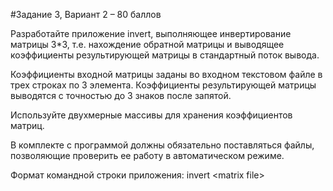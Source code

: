 #Задание 3, Вариант 2 – 80 баллов

Разработайте приложение invert, выполняющее инвертирование матрицы 3*3, т.е. нахождение обратной матрицы  и выводящее коэффициенты результирующей матрицы в стандартный поток вывода.

Коэффициенты входной матрицы заданы во входном текстовом файле в трех строках по 3 элемента. Коэффициенты результирующей матрицы выводятся с точностью до 3 знаков после запятой.

Используйте двухмерные массивы для хранения коэффициентов матриц.

В комплекте с программой должны обязательно поставляться файлы, позволяющие проверить ее работу в автоматическом режиме.

Формат командной строки приложения: invert \<matrix file\>
